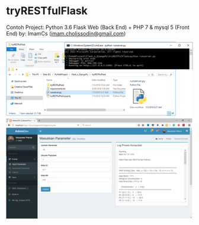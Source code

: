 # tryRESTfulFlask
Contoh Project: Python 3.6 Flask Web (Back End) + PHP 7 & mysql 5 (Front End) 
by: ImamCs (imam.cholissodin@gmail.com)

![RESTful API Python Web - Flask](https://github.com/enterumum/tryRESTfulFlask/blob/master/RESTful%20API%20Python%20Web%20and%20PHP-rev.png)
